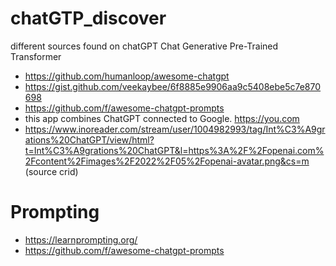 # chatGTP_discover
different sources found on chatGPT Chat Generative Pre-Trained Transformer

* https://github.com/humanloop/awesome-chatgpt
* https://gist.github.com/veekaybee/6f8885e9906aa9c5408ebe5c7e870698
* https://github.com/f/awesome-chatgpt-prompts
* this app combines ChatGPT connected to Google. https://you.com
* https://www.inoreader.com/stream/user/1004982993/tag/Int%C3%A9grations%20ChatGPT/view/html?t=Int%C3%A9grations%20ChatGPT&l=https%3A%2F%2Fopenai.com%2Fcontent%2Fimages%2F2022%2F05%2Fopenai-avatar.png&cs=m (source crid)

# Prompting
* https://learnprompting.org/
* https://github.com/f/awesome-chatgpt-prompts
